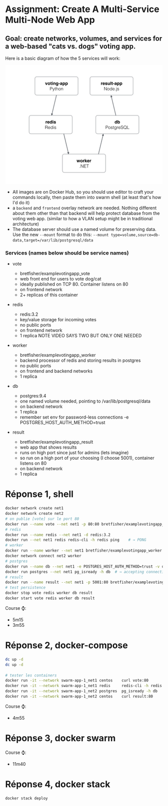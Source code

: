 # Assignment: Create A Multi-Service Multi-Node Web App

## Goal: create networks, volumes, and services for a web-based "cats vs. dogs" voting app.
Here is a basic diagram of how the 5 services will work:

![diagram](./architecture.png)
- All images are on Docker Hub, so you should use editor to craft your commands locally,
  then paste them into swarm shell (at least that's how I'd do it)
- a `backend` and `frontend` overlay network are needed. Nothing different about them
  other than that backend will help protect database from the voting web app. (similar to
  how a VLAN setup might be in traditional architecture)
- The database server should use a named volume for preserving data. Use the new `--mount`
  format to do this: `--mount type=volume,source=db-data,target=/var/lib/postgresql/data`

### Services (names below should be service names)
- vote
    - bretfisher/examplevotingapp_vote
    - web front end for users to vote dog/cat
    - ideally published on TCP 80. Container listens on 80
    - on frontend network
    - 2+ replicas of this container

- redis
    - redis:3.2
    - key/value storage for incoming votes
    - no public ports
    - on frontend network
    - 1 replica NOTE VIDEO SAYS TWO BUT ONLY ONE NEEDED

- worker
    - bretfisher/examplevotingapp_worker
    - backend processor of redis and storing results in postgres
    - no public ports
    - on frontend and backend networks
    - 1 replica

- db
    - postgres:9.4
    - one named volume needed, pointing to /var/lib/postgresql/data
    - on backend network
    - 1 replica
    - remember set env for password-less connections -e POSTGRES_HOST_AUTH_METHOD=trust

- result
    - bretfisher/examplevotingapp_result
    - web app that shows results
    - runs on high port since just for admins (lets imagine)
    - so run on a high port of your choosing (I choose 5001), container listens on 80
    - on backend network
    - 1 replica


# Réponse 1, shell

```sh
docker network create net1
docker network create net2
# on publie [vote] sur le port 80
docker run --name vote --net net1 -p 80:80 bretfisher/examplevotingapp_vote
# redis
docker run --name redis --net net1 -d redis:3.2
docker run --net net1 redis redis-cli -h redis ping    # → PONG
# worker
docker run --name worker --net net1 bretfisher/examplevotingapp_worker
docker network connect net2 worker
# postgres
docker run --name db --net net1 -e POSTGRES_HOST_AUTH_METHOD=trust -v db-data:/var/lib/postgresql/data postgres:9.4
docker run postgres --net net1 pg_isready -h db  # → accepting connections
# result
docker run --name result --net net1 -p 5001:80 bretfisher/examplevotingapp_result
# test persistence
docker stop vote redis worker db result
docker start vote redis worker db result
```

Course ⌚:
- 5m15
- 3m55

# Réponse 2, docker-compose

```sh
dc up -d
dc up -d

# tester les containers
docker run -it --network swarm-app-1_net1 centos    curl vote:80
docker run -it --network swarm-app-1_net1 redis     redis-cli -h redis ping
docker run -it --network swarm-app-1_net2 postgres  pg_isready -h db
docker run -it --network swarm-app-1_net2 centos    curl result:80
```

Course ⌚:
- 4m55

# Réponse 3, docker swarm

Course ⌚:
- 11m40

# Réponse 4, docker stack

```sh
docker stack deploy 
```